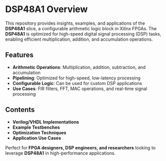 # DSP48A1 Overview

This repository provides insights, examples, and applications of the **DSP48A1** slice, a configurable arithmetic logic block in Xilinx FPGAs. The **DSP48A1** is optimized for high-speed digital signal processing (DSP) tasks, enabling efficient multiplication, addition, and accumulation operations.

## Features
- **Arithmetic Operations**: Multiplication, addition, subtraction, and accumulation
- **Pipelining**: Optimized for high-speed, low-latency processing
- **Configurable Logic**: Can be used for custom DSP applications
- **Use Cases**: FIR filters, FFT, MAC operations, and real-time signal processing

## Contents
- **Verilog/VHDL Implementations**
- **Example Testbenches**
- **Optimization Techniques**
- **Application Use Cases**

Perfect for **FPGA designers, DSP engineers, and researchers** looking to leverage **DSP48A1** in high-performance applications.
